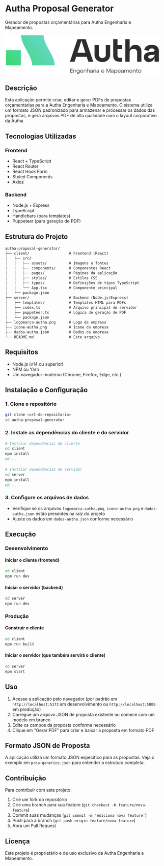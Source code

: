 # Autha Proposal Generator

Gerador de propostas orçamentárias para Autha Engenharia e Mapeamento.

![Autha Logo](./logomarca-autha.png)

## Descrição

Esta aplicação permite criar, editar e gerar PDFs de propostas orçamentárias para a Autha Engenharia e Mapeamento. O sistema utiliza um formato JSON padronizado para armazenar e processar os dados das propostas, e gera arquivos PDF de alta qualidade com o layout corporativo da Autha.

## Tecnologias Utilizadas

### Frontend
- React + TypeScript
- React Router
- React Hook Form
- Styled Components
- Axios

### Backend
- Node.js + Express
- TypeScript
- Handlebars (para templates)
- Puppeteer (para geração de PDF)

## Estrutura do Projeto

```
autha-proposal-generator/
├── client/                  # Frontend (React)
│   ├── src/
│   │   ├── assets/          # Imagens e fontes
│   │   ├── components/      # Componentes React
│   │   ├── pages/           # Páginas da aplicação
│   │   ├── styles/          # Estilos CSS
│   │   ├── types/           # Definições de tipos TypeScript
│   │   └── App.tsx          # Componente principal
│   └── package.json
├── server/                  # Backend (Node.js/Express)
│   ├── templates/           # Templates HTML para PDFs
│   ├── index.ts             # Arquivo principal do servidor
│   ├── puppeteer.ts         # Lógica de geração de PDF
│   └── package.json
├── logomarca-autha.png      # Logo da empresa
├── icone-autha.png          # Ícone da empresa
├── dados-autha.json         # Dados da empresa
└── README.md                # Este arquivo
```

## Requisitos

- Node.js (v14 ou superior)
- NPM ou Yarn
- Um navegador moderno (Chrome, Firefox, Edge, etc.)

## Instalação e Configuração

### 1. Clone o repositório
```bash
git clone <url-do-repositorio>
cd autha-proposal-generator
```

### 2. Instale as dependências do cliente e do servidor
```bash
# Instalar dependências do cliente
cd client
npm install
cd ..

# Instalar dependências do servidor
cd server
npm install
cd ..
```

### 3. Configure os arquivos de dados
- Verifique se os arquivos `logomarca-autha.png`, `icone-autha.png` e `dados-autha.json` estão presentes na raiz do projeto
- Ajuste os dados em `dados-autha.json` conforme necessário

## Execução

### Desenvolvimento

#### Iniciar o cliente (frontend)
```bash
cd client
npm run dev
```

#### Iniciar o servidor (backend)
```bash
cd server
npm run dev
```

### Produção

#### Construir o cliente
```bash
cd client
npm run build
```

#### Iniciar o servidor (que também servirá o cliente)
```bash
cd server
npm start
```

## Uso

1. Acesse a aplicação pelo navegador (por padrão em `http://localhost:5173` em desenvolvimento ou `http://localhost:5000` em produção)
2. Carregue um arquivo JSON de proposta existente ou comece com um modelo em branco
3. Edite os campos da proposta conforme necessário
4. Clique em "Gerar PDF" para criar e baixar a proposta em formato PDF

## Formato JSON de Proposta

A aplicação utiliza um formato JSON específico para as propostas. Veja o exemplo em `prop-generico.json` para entender a estrutura completa.

## Contribuição

Para contribuir com este projeto:

1. Crie um fork do repositório
2. Crie uma branch para sua feature (`git checkout -b feature/nova-feature`)
3. Commit suas mudanças (`git commit -m 'Adiciona nova feature'`)
4. Push para a branch (`git push origin feature/nova-feature`)
5. Abra um Pull Request

## Licença

Este projeto é proprietário e de uso exclusivo da Autha Engenharia e Mapeamento. 